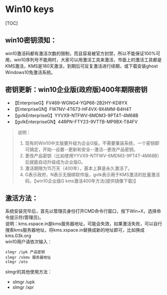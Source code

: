 # Win10 keys
[TOC]
## win10密钥须知：
win10激活码都有激活次数的限制，而且容易被官方封禁，所以不能保证100%可用，win10序列号不能用时，大家可以用激活工具来激活，市面上的激活工具都是KMS激活，KMS是180天激活，到期后可反复激活进行续期，或下载安装ghost Windows10免激活系统。

## 密钥更新：win10企业版(政府版)400年期限密钥
* 【EnterpriseG】FV469-WGNG4-YQP66-2B2HY-KD8YX
* 【EnterpriseGN】FW7NV-4T673-HF4VX-9X4MM-B4H4T
* 【gvlkEnterpriseG】YYVX9-NTFWV-6MDM3-9PT4T-4M68B
* 【gvlkEnterpriseGN】44RPN-FTY23-9VTTB-MP9BX-T84FV
> 说明：
> 1. 现有的Win10中文版要升级为企业G版，不需要重装系统，一个密钥即可搞定，开始--设置--更新和安全--激活--更改产品密钥。
> 2. 更改产品密钥（比如使用YYVX9-NTFWV-6MDM3-9PT4T-4M68B）后就能自动升级成为企业版G。
> 3. 激活期限为15万天（400年），基本上算是永久激活了。
> 4. G表示政府，N表示无捆绑软件版，gvlk表示用于KMS激活的批量激活码。【win10企业版G kms激活400年方法(提供镜像下载)】


## 激活方法：
系统安装完毕后，首先以管理员身份打开CMD命令行窗口，按下Win+X，选择命令提示符(管理员)。\
说明：kms.xspace.in是kms服务器地址，可能会失效，如果激活失败，可以自行搜索kms服务器地址，将kms.xspace.in替换成新的地址即可，比如换成kms.03k.org\
win10用户请依次输入：
```
slmgr /ipk 产品密钥 
slmgr /skms 服务器地址
slmgr /ato
```
slmgr的其他使用方法：
* slmgr /upk
* slmgr /xpr
